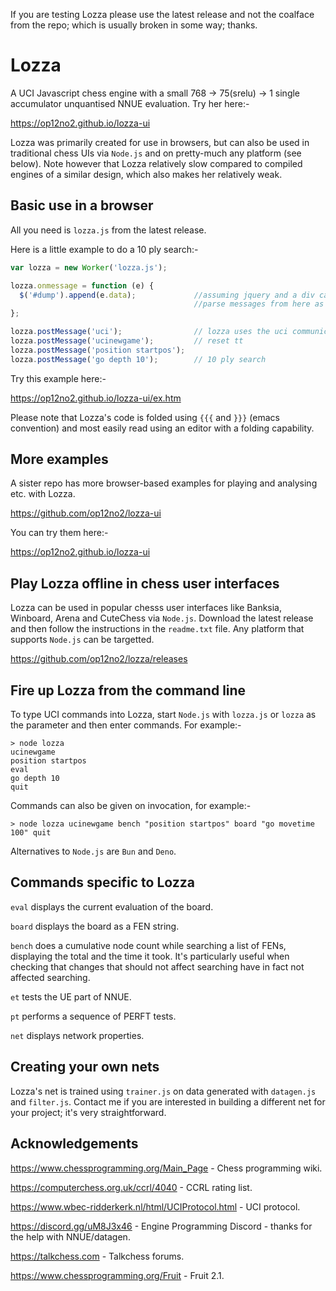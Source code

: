 If you are testing Lozza please use the latest release and not the coalface from the repo; which is usually broken in some way; thanks.

# Lozza

A UCI Javascript chess engine with a small 768 -> 75(srelu) -> 1 single accumulator unquantised NNUE evaluation. Try her here:-

https://op12no2.github.io/lozza-ui

Lozza was primarily created for use in browsers, but can also be used in traditional chess UIs via ```Node.js``` and on pretty-much any platform (see below). Note however that Lozza relatively slow compared to compiled engines of a similar design, which also makes her relatively weak. 

## Basic use in a browser

All you need is ```lozza.js``` from the latest release.  

Here is a little example to do a 10 ply search:-

```Javascript
var lozza = new Worker('lozza.js');

lozza.onmessage = function (e) {
  $('#dump').append(e.data);             //assuming jquery and a div called #dump
                                         //parse messages from here as required
};

lozza.postMessage('uci');                // lozza uses the uci communication protocol
lozza.postMessage('ucinewgame');         // reset tt
lozza.postMessage('position startpos');
lozza.postMessage('go depth 10');        // 10 ply search
```

Try this example here:-

https://op12no2.github.io/lozza-ui/ex.htm

Please note that Lozza's code is folded using ```{{{``` and ```}}}``` (emacs convention) and most easily read using an editor with a folding capability.

## More examples

A sister repo has more browser-based examples for playing and analysing etc. with Lozza.

https://github.com/op12no2/lozza-ui

You can try them here:-

https://op12no2.github.io/lozza-ui

## Play Lozza offline in chess user interfaces

Lozza can be used in popular chesss user interfaces like Banksia, Winboard, Arena and CuteChess via ```Node.js```. Download the latest release and then follow the instructions in the ```readme.txt``` file.  Any platform that supports ```Node.js``` can be targetted.   

https://github.com/op12no2/lozza/releases

## Fire up Lozza from the command line

To type UCI commands into Lozza, start ```Node.js``` with ```lozza.js``` or ```lozza``` as the parameter and then enter commands. For example:-

```
> node lozza
ucinewgame
position startpos
eval
go depth 10
quit
```
Commands can also be given on invocation, for example:-

```
> node lozza ucinewgame bench "position startpos" board "go movetime 100" quit
```

Alternatives to ```Node.js``` are ```Bun``` and ```Deno```.

## Commands specific to Lozza

```eval``` displays the current evaluation of the board.

```board``` displays the board as a FEN string.

```bench``` does a cumulative node count while searching a list of FENs, displaying the total and the time it took. It's particularly useful when checking that changes that should not affect searching have in fact not affected searching.  

```et``` tests the UE part of NNUE.

```pt``` performs a sequence of PERFT tests. 

```net``` displays network properties.

## Creating your own nets

Lozza's net is trained using ```trainer.js``` on data generated with ```datagen.js``` and ```filter.js```. Contact me if you are interested in building a different net for your project; it's very straightforward.

## Acknowledgements

https://www.chessprogramming.org/Main_Page - Chess programming wiki.

https://computerchess.org.uk/ccrl/4040 - CCRL rating list.

https://www.wbec-ridderkerk.nl/html/UCIProtocol.html - UCI protocol.

https://discord.gg/uM8J3x46 - Engine Programming Discord - thanks for the help with NNUE/datagen.

https://talkchess.com - Talkchess forums.

https://www.chessprogramming.org/Fruit - Fruit 2.1.
